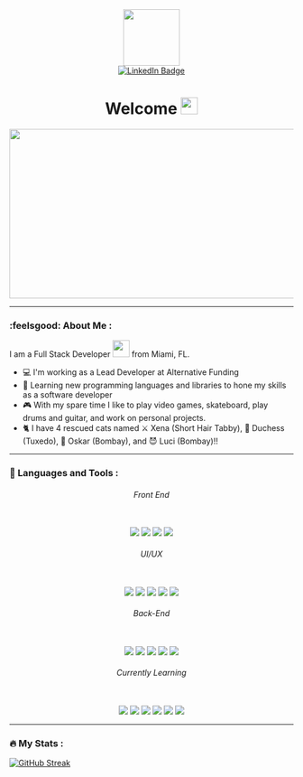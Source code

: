 <div id="header" align="center">
 <img src="https://media.giphy.com/media/gjrYDwbjnK8x36xZIO/giphy.gif" width="100" />
 <div id="badges" align="center">
 <a href="https://www.linkedin.com/in/christian-luperon/">
 <img src="https://img.shields.io/badge/linkedin-%230077B5.svg?style=for-the-badge&logo=linkedin&logoColor=white" alt="LinkedIn Badge" />
 </a>
 </div>
 <img src="https://komarev.com/ghpvc/?username=Lupey1103&style=flat-square&color=blue" alt=""/>
 <h1>
  Welcome
  <img src="https://media.giphy.com/media/hvRJCLFzcasrR4ia7z/giphy.gif" width="30px"/>
</h1>
 </div>
 <div align="center">
  <img src="https://media3.giphy.com/media/ZVik7pBtu9dNS/giphy.gif?cid=ecf05e47be8dg8tydr28a0d8rar59sntb3hafyiuw554tvfa&rid=giphy.gif&ct=g" width="600" height="300" />
 </div>

----

### :feelsgood: About Me : 
I am a Full Stack Developer <img src="https://media2.giphy.com/media/EauwThrXwq0EWngOcT/giphy.gif?cid=ecf05e47v40kai09wiyujmzjk2ipqoz41kn2eax75q8cod4p&rid=giphy.gif&ct=s" width="30"> from Miami, FL.

- 💻 I'm working as a Lead Developer at Alternative Funding
- 📖 Learning new programming languages and libraries to hone my skills as a software developer
- 🎮 With my spare time I like to play video games, skateboard, play drums and guitar, and work on personal projects.
- 🐈 I have 4 rescued cats named ⚔️ Xena (Short Hair Tabby), 👑 Duchess (Tuxedo), 👔 Oskar (Bombay), and 😈 Luci (Bombay)!!

---

### 🔧 Languages and Tools :

<div align="center">
<h6>Front End</h6> <br>
<img src="https://img.shields.io/badge/html5%20-%23E34F26.svg?&style=for-the-badge&logo=html5&logoColor=white"/> <img src="https://img.shields.io/badge/css3%20-%231572B6.svg?&style=for-the-badge&logo=css3&logoColor=white"/> <img src="https://img.shields.io/badge/javascript%20-%23323330.svg?&style=for-the-badge&logo=javascript&logoColor=%23F7DF1E"/> <img src="https://img.shields.io/badge/react-%2320232a.svg?style=for-the-badge&logo=react&logoColor=%2361DAFB"><br>
 <h6>UI/UX</h6> <br>
 <img src="https://img.shields.io/badge/bootstrap-%23563D7C.svg?style=for-the-badge&logo=bootstrap&logoColor=white">
 <img src="https://img.shields.io/badge/chakra-%234ED1C5.svg?style=for-the-badge&logo=chakraui&logoColor=white">
 <img src="https://img.shields.io/badge/MUI-%230081CB.svg?style=for-the-badge&logo=mui&logoColor=white">
 <img src="https://img.shields.io/badge/tailwindcss-%2338B2AC.svg?style=for-the-badge&logo=tailwind-css&logoColor=white"/>
 <img src="https://img.shields.io/badge/daisyui-5A0EF8?style=for-the-badge&logo=daisyui&logoColor=white"><br>
 <h6>Back-End</h6><br>
 <img src="https://img.shields.io/badge/node.js%20-%2343853D.svg?&style=for-the-badge&logo=node.js&logoColor=white">
 <img src="https://img.shields.io/badge/git%20-%23F05033.svg?&style=for-the-badge&logo=git&logoColor=white"/>
 <img src="https://img.shields.io/badge/python-3670A0?style=for-the-badge&logo=python&logoColor=ffdd54">
 <img src="https://img.shields.io/badge/Firebase-039BE5?style=for-the-badge&logo=Firebase&logoColor=white"/>
 <img src="https://img.shields.io/badge/mysql-%2300f.svg?style=for-the-badge&logo=mysql&logoColor=white"/><br>
 <h6>Currently Learning</h6> <br>
 <img src="https://img.shields.io/badge/unrealengine-%23313131.svg?style=for-the-badge&logo=unrealengine&logoColor=white"/>
 <img src="https://img.shields.io/badge/c++-%2300599C.svg?style=for-the-badge&logo=c%2B%2B&logoColor=white"/>
 <img src="https://img.shields.io/badge/c%23-%23239120.svg?style=for-the-badge&logo=c-sharp&logoColor=white"/>
 <img src="https://img.shields.io/badge/.NET-5C2D91?style=for-the-badge&logo=.net&logoColor=white"/>
 <img src="https://img.shields.io/badge/Kali-268BEE?style=for-the-badge&logo=kalilinux&logoColor=white"/>
 <img src="https://img.shields.io/badge/react_native-%2320232a.svg?style=for-the-badge&logo=react&logoColor=%2361DAFB"/><br>
</div>

---

### :fire: My Stats :

[![GitHub Streak](http://github-readme-streak-stats.herokuapp.com?user=Lupey1103&theme=tokyonight_duo&hide_border=true)](https://git.io/streak-stats)

